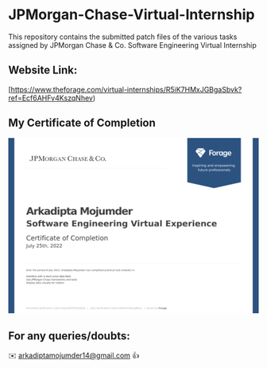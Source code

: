 # JPMorgan-Chase-Virtual-Internship

This repository contains the submitted patch files of the various tasks assigned by JPMorgan Chase &amp; Co. Software Engineering Virtual Internship

## Website Link:

[https://www.theforage.com/virtual-internships/R5iK7HMxJGBgaSbvk?ref=Ecf6AHFv4KszqNhev)

## My Certificate of Completion 

![](https://github.com/arkaslittlemind/JP-Morgan-Chase-Virtual-Internship/blob/master/JPMorgan%20%26%20Chase.png)

## For any queries/doubts:

:envelope: arkadiptamojumder14@gmail.com :thumbsup:
